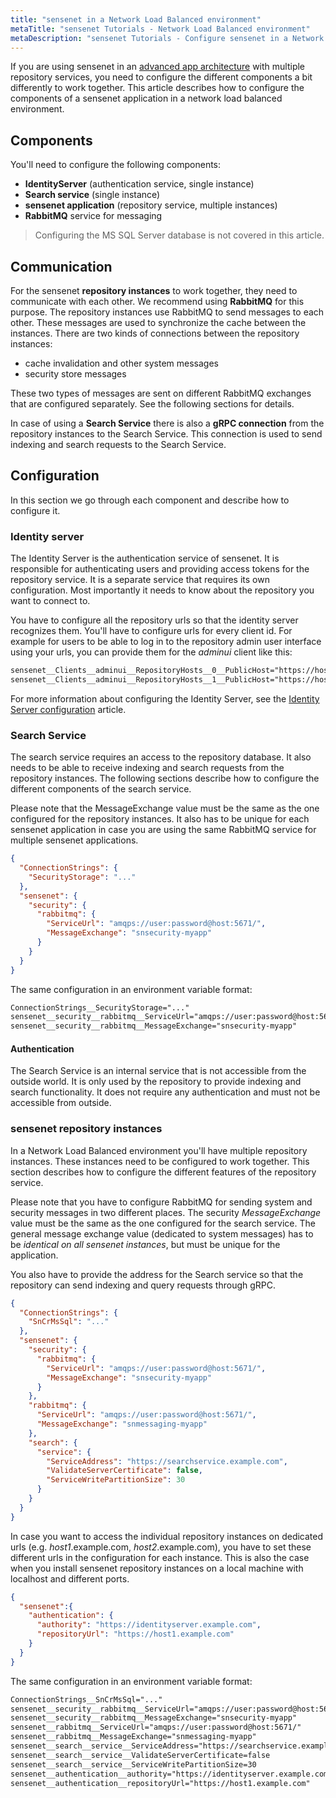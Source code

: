 ```yaml
---
title: "sensenet in a Network Load Balanced environment"
metaTitle: "sensenet Tutorials - Network Load Balanced environment"
metaDescription: "sensenet Tutorials - Configure sensenet in a Network Load Balanced environment"
---
```


If you are using sensenet in an [advanced app architecture](/tutorials/getting-started/02-advanced-application-architecture) with multiple repository services, you need to configure the different components a bit differently to work together. This article describes how to configure the components of a sensenet application in a network load balanced environment.

## Components
You'll need to configure the following components:
- **IdentityServer** (authentication service, single instance)
- **Search service** (single instance)
- **sensenet application** (repository service, multiple instances)
- **RabbitMQ** service for messaging

> Configuring the MS SQL Server database is not covered in this article.

## Communication
For the sensenet **repository instances** to work together, they need to communicate with each other. We recommend using **RabbitMQ** for this purpose. The repository instances use RabbitMQ to send messages to each other. These messages are used to synchronize the cache between the instances. There are two kinds of connections between the repository instances:

- cache invalidation and other system messages
- security store messages

These two types of messages are sent on different RabbitMQ exchanges that are configured separately. See the following sections for details.

In case of using a **Search Service** there is also a **gRPC connection** from the repository instances to the Search Service. This connection is used to send indexing and search requests to the Search Service.

## Configuration
In this section we go through each component and describe how to configure it.

### Identity server
The Identity Server is the authentication service of sensenet. It is responsible for authenticating users and providing access tokens for the repository service. It is a separate service that requires its own configuration. Most importantly it needs to know about the repository you want to connect to.

You have to configure all the repository urls so that the identity server recognizes them. You'll have to configure urls for every client id. For example for users to be able to log in to the repository admin user interface using your urls, you can provide them for the *adminui* client like this:

```txt
sensenet__Clients__adminui__RepositoryHosts__0__PublicHost="https://host1.example.com"
sensenet__Clients__adminui__RepositoryHosts__1__PublicHost="https://host2.example.com"
```

For more information about configuring the Identity Server, see the [Identity Server configuration](/api-docs/configuration/identityserver) article.

### Search Service
The search service requires an access to the repository database. It also needs to be able to receive indexing and search requests from the repository instances. The following sections describe how to configure the different components of the search service.

Please note that the MessageExchange value must be the same as the one configured for the repository instances. It also has to be unique for each sensenet application in case you are using the same RabbitMQ service for multiple sensenet applications.

```json
{
  "ConnectionStrings": {
    "SecurityStorage": "..."
  },
  "sensenet": {
    "security": {
      "rabbitmq": {
        "ServiceUrl": "amqps://user:password@host:5671/",
        "MessageExchange": "snsecurity-myapp"
      }
    }
  }
}
```

The same configuration in an environment variable format:

```txt
ConnectionStrings__SecurityStorage="..."
sensenet__security__rabbitmq__ServiceUrl="amqps://user:password@host:5671/"
sensenet__security__rabbitmq__MessageExchange="snsecurity-myapp"
```

#### Authentication
The Search Service is an internal service that is not accessible from the outside world. It is only used by the repository to provide indexing and search functionality. It does not require any authentication and must not be accessible from outside.

### sensenet repository instances
In a Network Load Balanced environment you'll have multiple repository instances. These instances need to be configured to work together. This section describes how to configure the different features of the repository service.

Please note that you have to configure RabbitMQ for sending system and security messages in two different places. The security *MessageExchange* value must be the same as the one configured for the search service. The general message exchange value (dedicated to system messages) has to be *identical on all sensenet instances*, but must be unique for the application.

You also have to provide the address for the Search service so that the repository can send indexing and query requests through gRPC.

```json
{
  "ConnectionStrings": {
    "SnCrMsSql": "..."
  },
  "sensenet": {
    "security": {
      "rabbitmq": {
        "ServiceUrl": "amqps://user:password@host:5671/",
        "MessageExchange": "snsecurity-myapp"
      }
    },
    "rabbitmq": {
      "ServiceUrl": "amqps://user:password@host:5671/",
      "MessageExchange": "snmessaging-myapp"
    },
    "search": {
      "service": {
        "ServiceAddress": "https://searchservice.example.com",
        "ValidateServerCertificate": false,
        "ServiceWritePartitionSize": 30
      }
    }
  }
}
```

In case you want to access the individual repository instances on dedicated urls (e.g. *host1*.example.com, *host2*.example.com), you have to set these different urls in the configuration for each instance. This is also the case when you install sensenet repository instances on a local machine with localhost and different ports.

```json
{
  "sensenet":{
    "authentication": {
      "authority": "https://identityserver.example.com",
      "repositoryUrl": "https://host1.example.com"
    }
  }
}
```

The same configuration in an environment variable format:

```txt
ConnectionStrings__SnCrMsSql="..."
sensenet__security__rabbitmq__ServiceUrl="amqps://user:password@host:5671/"
sensenet__security__rabbitmq__MessageExchange="snsecurity-myapp"
sensenet__rabbitmq__ServiceUrl="amqps://user:password@host:5671/"
sensenet__rabbitmq__MessageExchange="snmessaging-myapp"
sensenet__search__service__ServiceAddress="https://searchservice.example.com"
sensenet__search__service__ValidateServerCertificate=false
sensenet__search__service__ServiceWritePartitionSize=30
sensenet__authentication__authority="https://identityserver.example.com"
sensenet__authentication__repositoryUrl="https://host1.example.com"
```

